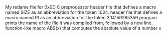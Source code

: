 My redame file for 0x0D C  preprocessor
header file that defines a macro named SIZE as an abbreviation for the token 1024.
header file that defines a macro named PI as an abbreviation for the token 3.14159265359
program prints the name of the file it was compiled from, followed by a new line.
function-like macro ABS(x) that computes the absolute value of a number x
